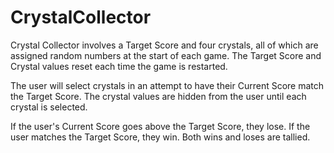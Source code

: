 # CrystalCollector
Crystal Collector involves a Target Score and four crystals, all of which are assigned random numbers at the start of each game. The Target Score and Crystal values reset each time the game is restarted.

The user will select crystals in an attempt to have their Current Score match the Target Score. The crystal values are hidden from the user until each crystal is selected.

If the user's Current Score goes above the Target Score, they lose. If the user matches the Target Score, they win.  Both wins and loses are tallied.
